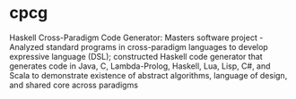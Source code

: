 cpcg
====

Haskell Cross-Paradigm Code Generator: Masters software project - Analyzed standard programs in cross-paradigm languages to develop expressive language (DSL); constructed Haskell code generator that generates code in Java, C, Lambda-Prolog, Haskell, Lua, Lisp, C#, and Scala to demonstrate existence of abstract algorithms, language of design, and shared core across paradigms

